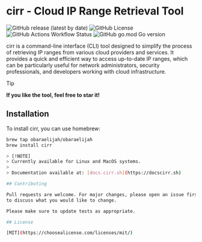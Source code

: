 # cirr - Cloud IP Range Retrieval Tool

![GitHub release (latest by date)](https://img.shields.io/github/v/release/obaraelijah/cirr)
![GitHub License](https://img.shields.io/github/license/obaraelijah/cirr)
![GitHub Actions Workflow Status](https://img.shields.io/github/actions/workflow/status/obaraelijah/cirr/releaser.yml)
 ![GitHub go.mod Go version](https://img.shields.io/github/go-mod/go-version/obaraelijah/cirr)
 
 cirr is a command-line interface (CLI) tool designed to simplify the process of retrieving IP ranges from various cloud providers and services. It provides a quick and efficient way to access up-to-date IP ranges, which can be particularly useful for network administrators, security professionals, and developers working with cloud infrastructure.
 
 > [!TIP]
 > **If you like the tool, feel free to star it!**
 
 ## Installation
 
 To install cirr, you can use homebrew:
 
 ```bash title='CLI command'
 brew tap obaraelijah/obaraelijah
 brew install cirr

> [!NOTE]  
> Currently available for Linux and MacOS systems.
> 
> Documentation available at: [docs.cirr.sh](https://docscirr.sh)

## Contributing
 
 Pull requests are welcome. For major changes, please open an issue first
 to discuss what you would like to change.
 
 Please make sure to update tests as appropriate.
 
 ## License
 
 [MIT](https://choosealicense.com/licenses/mit/)